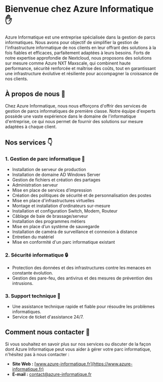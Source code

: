 # Bienvenue chez Azure Informatique :raised_hand:

Azure Informatique est une entreprise spécialisée dans la gestion de parcs informatiques. Nous avons pour objectif de simplifier la gestion de l'infrastructure informatique de nos clients en leur offrant des solutions à la fois fiables et efficaces, parfaitement adaptées à leurs besoins. 
Forts de notre expertise approfondie de Nextcloud, nous proposons des solutions sur mesure comme Azure NXT Maxscale, qui combinent haute performance, sécurité renforcée et maîtrise des coûts, tout en garantissant une infrastructure évolutive et résiliente pour accompagner la croissance de nos clients.

## À propos de nous :pushpin:

Chez Azure Informatique, nous nous efforçons d'offrir des services de gestion de parcs informatiques de première classe. Notre équipe d'experts possède une vaste expérience dans le domaine de l'informatique d'entreprise, ce qui nous permet de fournir des solutions sur mesure adaptées à chaque client.

## Nos services :point_down:

### 1. Gestion de parc informatique :eyes:
   - Installation de serveur de production
   - Installation de domaine AD Windows Server
   - Gestion de fichiers et création des partages
   - Administration serveur
   - Mise en place de services d’impression
   - Création des politiques de sécurité et de personnalisation des postes
   - Mise en place d'infrastructures virtuelles
   - Montage et installation d'ordinateurs sur-mesure
   - Installation et configuration Switch, Modem, Routeur
   - Câblage de baie de brassage/serveur
   - Installation des programmes métiers
   - Mise en place d’un système de sauvegarde
   - Installation de caméra de surveillance et connexion à distance
   - Entretien du matériel
   - Mise en conformité d'un parc informatique existant

### 2. Sécurité informatique :lock:
   - Protection des données et des infrastructures contre les menaces en constante évolution.
   - Gestion des pare-feu, des antivirus et des mesures de prévention des intrusions.

### 3. Support technique :wrench:
   - Une assistance technique rapide et fiable pour résoudre les problèmes informatiques.
   - Service de ticket d'assistance 24/7.

## Comment nous contacter :email:

Si vous souhaitez en savoir plus sur nos services ou discuter de la façon dont Azure Informatique peut vous aider à gérer votre parc informatique, n'hésitez pas à nous contacter :

- **Site Web :** [www.azure-informatique.fr](https://www.azure-informatique.fr)
- **E-mail :** contact@azure-informatique.fr
